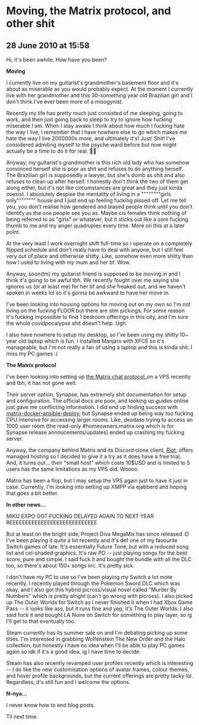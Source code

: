 # Moving, the Matrix protocol, and other shit

## 28 June 2010 at 15:58

Hi, it's been awhile. How have you been?

**Moving**

I currently live on my guitarist's grandmother's basement floor and it's about as miserable as you would probably expect. At the moment I currently live with her grandmother and this 30-something year old Brazilian girl and I don't think I've ever been more of a misogynist.

Recently my life has pretty much just consisted of me sleeping, going to work, and then just going back to sleep to try to ignore how fucking miserable I am. When I stay awake I think about how much I fucking hate the way I live, I remember that I have nowhere else to go which makes me hate the way I live 2000000x more, and ultimately it's! Just! Shit! I've considered admiting myself to the psyche ward before but now might actually be a time to do it for real. 👊😔

Anyway, my guitarist's grandmother is this rich old lady who has somehow convinced herself she is poor as shit and refuses to do anything herself. The Brazilian girl is supposedly a lawyer, but she's dumb as shit and also refuses to clean up after herself. I honestly don't think the two of them get along either, but it's not like circumstances are great and they just kinda coexist. I absolutely despise the mentality of living in a """"""""girls only"""""""" house and I just end up feeling fucking pissed off. Let me tell you, you don't realise how gendered and biased people think until you don't identify as the one people see you as. Maybe cis females think nothing of being referred to as "girls" or whatever, but it sticks out like a sore fucking thumb to me and my anger quadruples every time. More on this at a later point.

At the very least I work overnight shift full-time so I operate on a completely flipped schedule and don't really have to deal with anyone, but I still feel very out of place and otherwise shitty. Like, somehow even more shitty than how I used to living with my mum and her bf. Wow.

Anyway, soon(tm) my guitarist friend is supposed to be moving in and I think it's going to be awful tbh. We recently fought over me saying she ignores us (or at least me) for her bf and she freaked out, and we haven't spoken in weeks lol so it's gonna be awkward to have her move in.

I've been looking into housing options for moving out on my own so I'm not living on the fucking FLOOR but there are slim pickings. For some reason it's fucking impossible to find 1 bedroom offerings in this city, and I'm sure the whole covidpocalypse shit doesn't help. Ugh.

I also have nowhere to setup my desktop, so I've been using my shitty 10~ year old laptop which is fun. I installed Manjaro with XFCE so it's manageable, but I'm not really a fan of using a laptop and this is kinda shit. I miss my PC games :(

**The Matrix protocol**

I've been looking into setting up [the Matrix chat protocol](https://matrix.org/)_on a VPS recently and tbh, it has not gone well.

Their server option, Synapse, has extremely shit documentation for setup and configuration. The official docs are poor, and looking up guides online just gave me conflicting information. I did end up finding success with [matrix-docker-ansible-deploy](https://github.com/spantaleev/matrix-docker-ansible-deploy), but Synapse ended up being way too fucking CPU intensive for accessing larger rooms. Like, deadass trying to access an 1000 user room (the read-only #homeowners:matrix.org which is for Synapse release annoucements/updates) ended up crashing my fucking server.

Anyway, the company behind Matrix and its Discord clone client, [Riot](https://about.riot.im/), offers managed hosting so I decided to give it a try as it does have a free trial. And, it turns out... their "small host" which costs 10$USD and is limited to 5 users has the same limitations as my VPS did. Woooo.

Matrix has been a flop, but I may setup the VPS again just to have it just in case. Currently, I'm looking into setting up XMPP via ejabberd and hoping that goes a bit better.

**In other news...**

MIKU EXPO GOT FUCKING DELAYED AGAIN TO NEXT YEAR REEEEEEEEEEEEEEEEEEEEEEEEEEEE

But at least on the bright side, Project Diva MegaMix has since released :D I've been playing it quite a lot recently and it's def one of my favourite Switch games of late. It's essentially Future Tone, but with a reduced song list and cel-shaded graphics. It's raw PD -- just playing songs for the best score, pure and simple. I said fuck it and bought the bundle with all the DLC too, so there's about 150+ songs iirc. It's pretty sick.

I don't have my PC to use so I've been playing my Switch a lot more recently. I recently played through the Pokemon Sword DLC which was okay, and I also got this hybrid picross/visual novel called "Murder By Numbers" which is pretty alright (can't go wrong with picross). I also picked up The Outer Worlds for Switch as I never finished it when I had Xbox Game Pass -- it looks like ass, but it runs fine and yep, it's The Outer Worlds. I also said fuck it and bought LA Noire on Switch for something to play layer, so ig I'll get to that eventually too.

Steam currently has its summer sale on and I'm debating picking up some titles. I'm interested in grabbing Wolfenstein The New Order and the Halo collection, but honestly I have no idea when I'll be able to play PC games again so idk if it's a good idea. ig I have time to decide.

Steam has also recently revamped user profiles recently which is interesting -- I do like the new customisation options of avatar frames, colour themes, and hover profile backgrounds, but the current offerings are pretty tacky lol. Regardless, it's still fun and I welcome the options.

**N-nya...**

I never know how to end blog posts.

Til next time.
